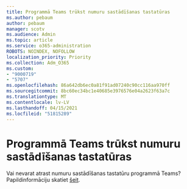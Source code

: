 ```yaml
---
title: Programmā Teams trūkst numuru sastādīšanas tastatūras
ms.author: pebaum
author: pebaum
manager: scotv
ms.audience: Admin
ms.topic: article
ms.service: o365-administration
ROBOTS: NOINDEX, NOFOLLOW
localization_priority: Priority
ms.collection: Adm_O365
ms.custom:
- "9000719"
- "5707"
ms.openlocfilehash: 86a642db6ec0a81f91ad07240c90cc116aa970ff
ms.sourcegitcommit: 8bc60ec34bc1e40685e3976576e04a2623f63a7c
ms.translationtype: MT
ms.contentlocale: lv-LV
ms.lasthandoff: 04/15/2021
ms.locfileid: "51815289"
---
```

# <a name="dial-pad-missing-from-teams"></a>Programmā Teams trūkst numuru sastādīšanas tastatūras

Vai nevarat atrast numuru sastādīšanas tastatūru programmā Teams? Papildinformāciju skatiet [šeit](https://docs.microsoft.com/alchemyinsights/teams-voice-dial-pad-missing).
